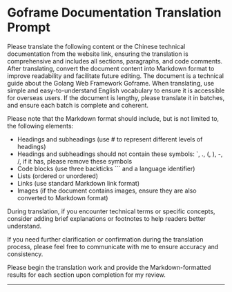 # Goframe Documentation Translation Prompt

Please translate the following content or the Chinese technical documentation from the website link, ensuring the translation is comprehensive and includes all sections, paragraphs, and code comments. After translating, convert the document content into Markdown format to improve readability and facilitate future editing. The document is a technical guide about the Golang Web Framework Goframe. When translating, use simple and easy-to-understand English vocabulary to ensure it is accessible for overseas users. If the document is lengthy, please translate it in batches, and ensure each batch is complete and coherent.

Please note that the Markdown format should include, but is not limited to, the following elements:

- Headings and subheadings (use # to represent different levels of headings)
- Headings and subheadings should not contain these symbols: `, ., (, ), -, /, if it has, please remove these symbols
- Code blocks (use three backticks ``` and a language identifier)
- Lists (ordered or unordered)
- Links (use standard Markdown link format)
- Images (if the document contains images, ensure they are also converted to Markdown format)

During translation, if you encounter technical terms or specific concepts, consider adding brief explanations or footnotes to help readers better understand.

If you need further clarification or confirmation during the translation process, please feel free to communicate with me to ensure accuracy and consistency.

Please begin the translation work and provide the Markdown-formatted results for each section upon completion for my review.

---

